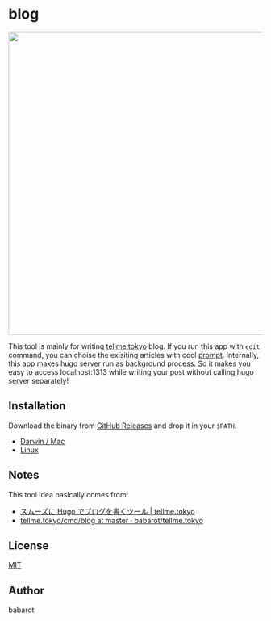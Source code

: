 blog
====

<p align="center">
  <img src="screenshot.png" width="600">
</p>

This tool is mainly for writing [tellme.tokyo](https://github.com/babarot/tellme.tokyo) blog. If you run this app with `edit` command, you can choise the exisiting articles with cool [prompt](https://github.com/manifoldco/promptui). Internally, this app makes hugo server run as background process. So it makes you easy to access localhost:1313 while writing your post without calling hugo server separately!

## Installation

Download the binary from [GitHub Releases][release] and drop it in your `$PATH`.

- [Darwin / Mac][release]
- [Linux][release]

## Notes 

This tool idea basically comes from:

- [スムーズに Hugo でブログを書くツール | tellme.tokyo](https://tellme.tokyo/post/2018/10/16/write-blog-smoothly/)
- [tellme.tokyo/cmd/blog at master · babarot/tellme.tokyo](https://github.com/babarot/tellme.tokyo/tree/master/cmd/blog)

## License

[MIT][license]

## Author

babarot

[release]: https://github.com/babarot/blog/releases/latest
[license]: https://babarot.mit-license.org
